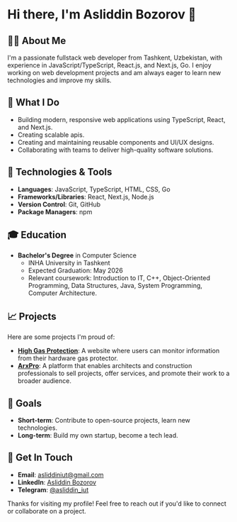 # Hi there, I'm Asliddin Bozorov 👋

## 👨‍💻 About Me
I'm a passionate fullstack web developer from Tashkent, Uzbekistan, with experience in JavaScript/TypeScript, React.js, and Next.js, Go. I enjoy working on web development projects and am always eager to learn new technologies and improve my skills.

## 🚀 What I Do
- Building modern, responsive web applications using TypeScript, React, and Next.js.
- Creating scalable apis.
- Creating and maintaining reusable components and UI/UX designs.
- Collaborating with teams to deliver high-quality software solutions.

## 🔧 Technologies & Tools
- **Languages**: JavaScript, TypeScript, HTML, CSS, Go
- **Frameworks/Libraries**: React, Next.js, Node.js
- **Version Control**: Git, GitHub
- **Package Managers**: npm

## 🎓 Education
- **Bachelor's Degree** in Computer Science
  - INHA University in Tashkent
  - Expected Graduation: May 2026
  - Relevant coursework: Introduction to IT, C++, Object-Oriented Programming, Data Structures, Java, System Programming, Computer Architecture.

## 📈 Projects
Here are some projects I'm proud of:
- **[High Gas Protection](https://high-gas-protection.vercel.app)**: A website where users can monitor information from their hardware gas protector.
- **[ArxPro](https://www.arxpro.uz/)**: A platform that enables architects and construction professionals to sell projects, offer services, and promote their work to a broader audience.

## 🌟 Goals
- **Short-term**: Contribute to open-source projects, learn new technologies.
- **Long-term**: Build my own startup, become a tech lead.

## 💬 Get In Touch
- **Email**: [asliddiniut@gmail.com](mailto:asliddiniut@gmail.com)
- **LinkedIn**: [Asliddin Bozorov](https://www.linkedin.com/in/asliddin-bozorov)
- **Telegram**: [@asliddin_iut](https://t.me/asliddin_iut)

Thanks for visiting my profile! Feel free to reach out if you'd like to connect or collaborate on a project.
